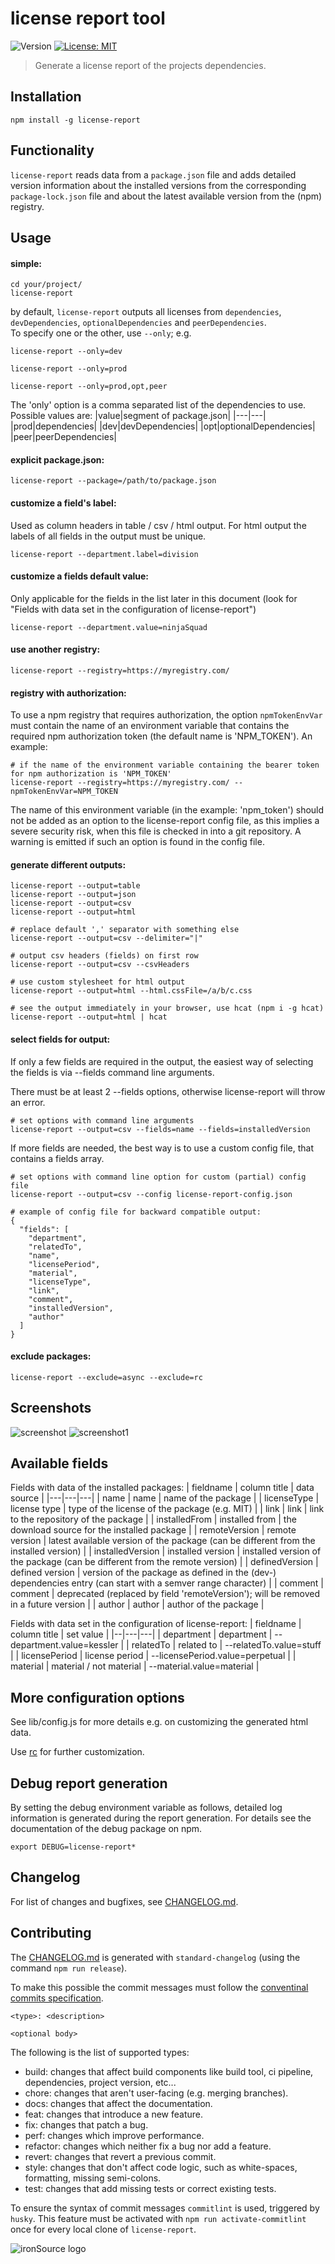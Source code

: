 # license report tool
![Version](https://img.shields.io/badge/version-5.0.2-blue.svg?cacheSeconds=2592000)
[![License: MIT](https://img.shields.io/badge/License-MIT-yellow.svg)](https://github.com/kefranabg/readme-md-generator/blob/master/LICENSE)

> Generate a license report of the projects dependencies.

## Installation
```
npm install -g license-report
```
## Functionality
`license-report` reads data from a `package.json` file and adds detailed version information about the installed versions from the corresponding `package-lock.json` file and about the latest available version from the (npm) registry.

## Usage

#### simple:
```
cd your/project/
license-report
```
by default, `license-report` outputs all licenses from `dependencies`, `devDependencies`, `optionalDependencies` and `peerDependencies`.  
To specify one or the other, use `--only`; e.g.
```
license-report --only=dev
```
```
license-report --only=prod
```
```
license-report --only=prod,opt,peer
```
The 'only' option is a comma separated list of the dependencies to use.  
Possible values are:
|value|segment of package.json|
|---|---|
|prod|dependencies|
|dev|devDependencies|
|opt|optionalDependencies|
|peer|peerDependencies|

#### explicit package.json:
```
license-report --package=/path/to/package.json
```

#### customize a field's label:
Used as column headers in table / csv / html output. For html output the labels of all fields in the output must be unique.
```
license-report --department.label=division
```

#### customize a fields default value:
Only applicable for the fields in the list later in this document (look for "Fields with data set in the configuration of license-report")
```
license-report --department.value=ninjaSquad
```

#### use another registry:
```
license-report --registry=https://myregistry.com/
```

#### registry with authorization:
To use a npm registry that requires authorization, the option `npmTokenEnvVar` must contain the name of an environment variable that contains the required npm authorization token (the default name is 'NPM_TOKEN'). An example:
```
# if the name of the environment variable containing the bearer token for npm authorization is 'NPM_TOKEN'
license-report --registry=https://myregistry.com/ --npmTokenEnvVar=NPM_TOKEN
```
The name of this environment variable (in the example: 'npm_token') should not be added as an option to the license-report config file, as this implies a severe security risk, when this file is checked in into a git repository. A warning is emitted if such an option is found in the config file.

#### generate different outputs:
```
license-report --output=table
license-report --output=json
license-report --output=csv
license-report --output=html

# replace default ',' separator with something else
license-report --output=csv --delimiter="|" 

# output csv headers (fields) on first row
license-report --output=csv --csvHeaders

# use custom stylesheet for html output
license-report --output=html --html.cssFile=/a/b/c.css

# see the output immediately in your browser, use hcat (npm i -g hcat)
license-report --output=html | hcat
```

#### select fields for output:
If only a few fields are required in the output, the easiest way of selecting the fields is via --fields command line arguments.

There must be at least 2 --fields options, otherwise license-report
will throw an error.

```
# set options with command line arguments
license-report --output=csv --fields=name --fields=installedVersion
```

If more fields are needed, the best way is to use a custom config file, that contains a fields array.
```
# set options with command line option for custom (partial) config file
license-report --output=csv --config license-report-config.json
```
```
# example of config file for backward compatible output:
{
  "fields": [
    "department",
    "relatedTo",
    "name",
    "licensePeriod",
    "material",
    "licenseType",
    "link",
    "comment",
    "installedVersion",
    "author"
  ]
}
```

#### exclude packages:
```
license-report --exclude=async --exclude=rc
```

## Screenshots

![screenshot](screenshot.png)
![screenshot1](html.png)

## Available fields
Fields with data of the installed packages:
| fieldname | column title | data source |
|---|---|---|
| name | name | name of the package |
| licenseType | license type | type of the license of the package (e.g. MIT) |
| link | link | link to the repository of the package |
| installedFrom | installed from | the download source for the installed package |
| remoteVersion | remote version | latest available version of the package (can be different from the installed version) |
| installedVersion | installed version | installed version of the package (can be different from the remote version) |
| definedVersion | defined version | version of the package as defined in the (dev-) dependencies entry (can start with a semver range character) |
| comment | comment | deprecated (replaced by field 'remoteVersion'); will be removed in a future version |
| author | author | author of the package |

Fields with data set in the configuration of license-report:
| fieldname | column title | set value |
|--|---|---|
| department | department | --department.value=kessler |
| relatedTo | related to | --relatedTo.value=stuff |
| licensePeriod | license period | --licensePeriod.value=perpetual |
| material | material / not material | --material.value=material |

## More configuration options
See lib/config.js for more details e.g. on customizing the generated html data.

Use [rc](https://github.com/dominictarr/rc) for further customization.

## Debug report generation

By setting the debug environment variable as follows, detailed log information is generated during the report generation. For details see the documentation of the debug package on npm.
```
export DEBUG=license-report*
```

## Changelog
For list of changes and bugfixes, see [CHANGELOG.md](CHANGELOG.md).

## Contributing
The [CHANGELOG.md](CHANGELOG.md) is generated with `standard-changelog` (using the command `npm run release`).

To make this possible the commit messages must follow the [conventinal commits specification](https://www.conventionalcommits.org/en/v1.0.0-beta.2/#specification).

```
<type>: <description>

<optional body>
```

The following is the list of supported types:
* build: changes that affect build components like build tool, ci pipeline, dependencies, project version, etc...
* chore: changes that aren't user-facing (e.g. merging branches).
* docs: changes that affect the documentation.
* feat: changes that introduce a new feature.
* fix: changes that patch a bug.
* perf: changes which improve performance.
* refactor: changes which neither fix a bug nor add a feature.
* revert: changes that revert a previous commit.
* style: changes that don't affect code logic, such as white-spaces, formatting, missing semi-colons.
* test: changes that add missing tests or correct existing tests.

To ensure the syntax of commit messages `commitlint` is used, triggered by `husky`. This feature must be activated with `npm run activate-commitlint` once for every local clone of `license-report`.

![ironSource logo](ironsource.png)
